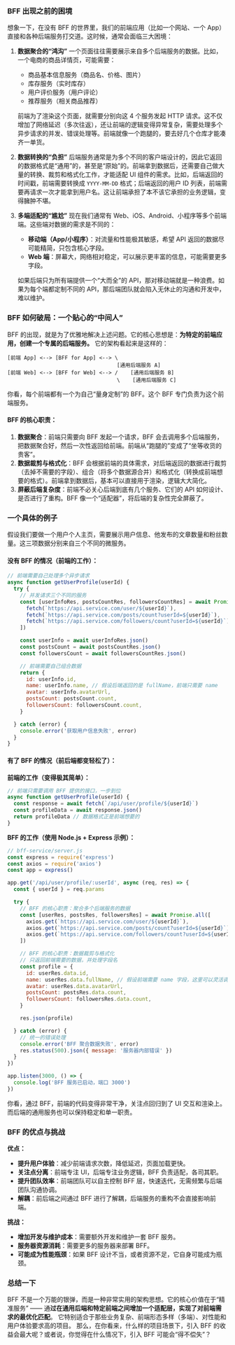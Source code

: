 ### BFF 出现之前的困境
想象一下，在没有 BFF 的世界里，我们的前端应用（比如一个网站、一个 App）直接和各种后端服务打交道。这时候，通常会面临三大困境：
1.  **数据聚合的“鸿沟”**
    一个页面往往需要展示来自多个后端服务的数据。比如，一个电商的商品详情页，可能需要：
    *   商品基本信息服务（商品名、价格、图片）
    *   库存服务（实时库存）
    *   用户评价服务（用户评论）
    *   推荐服务（相关商品推荐）
    
    前端为了渲染这个页面，就需要分别向这 4 个服务发起 HTTP 请求。这不仅增加了网络延迟（多次往返），还让前端的逻辑变得异常复杂，需要处理多个异步请求的并发、错误处理等。前端就像一个跑腿的，要去好几个仓库才能凑齐一单货。

2.  **数据转换的“负担”**
    后端服务通常是为多个不同的客户端设计的，因此它返回的数据格式是“通用”的，甚至是“原始”的。前端拿到数据后，还需要自己做大量的转换、裁剪和格式化工作，才能适配 UI 组件的需求。比如，后端返回的时间戳，前端需要转换成 `YYYY-MM-DD` 格式；后端返回的用户 ID 列表，前端需要再请求一次才能拿到用户名。这让前端承担了本不该它承担的业务逻辑，变得臃肿不堪。

3.  **多端适配的“尴尬”**
    现在我们通常有 Web、iOS、Android、小程序等多个前端端。这些端对数据的需求是不同的：
    *   **移动端（App/小程序）**：对流量和性能极其敏感，希望 API 返回的数据尽可能精简，只包含核心字段。
    *   **Web 端**：屏幕大，网络相对稳定，可以展示更丰富的信息，可能需要更多字段。

    如果后端只为所有端提供一个“大而全”的 API，那对移动端就是一种浪费。如果为每个端都定制不同的 API，那后端团队就会陷入无休止的沟通和开发中，难以维护。

### BFF 如何破局：一个贴心的“中间人”
BFF 的出现，就是为了优雅地解决上述问题。它的核心思想是：**为特定的前端应用，创建一个专属的后端服务。**
它的架构看起来是这样的：
```
[前端 App] <--> [BFF for App] <--> \
                                   [通用后端服务 A]
[前端 Web] <--> [BFF for Web] <--> /    [通用后端服务 B]
                                   \    [通用后端服务 C]
```
你看，每个前端都有一个为自己“量身定制”的 BFF。这个 BFF 专门负责为这个前端服务。

#### BFF 的核心职责：
1.  **数据聚合**：前端只需要向 BFF 发起一个请求，BFF 会去调用多个后端服务，把数据聚合好，然后一次性返回给前端。前端从“跑腿的”变成了“坐等收货的贵客”。
2.  **数据裁剪与格式化**：BFF 会根据前端的具体需求，对后端返回的数据进行裁剪（去掉不需要的字段）、组合（将多个数据源合并）和格式化（转换成前端想要的格式）。前端拿到数据后，基本可以直接用于渲染，逻辑大大简化。
3.  **屏蔽后端复杂度**：前端不必关心后端到底有几个服务、它们的 API 如何设计、是否进行了重构。BFF 像一个“适配器”，将后端的复杂性完全屏蔽了。

### 一个具体的例子
假设我们要做一个用户个人主页，需要展示用户信息、他发布的文章数量和粉丝数量。这三项数据分别来自三个不同的微服务。
#### 没有 BFF 的情况（前端的工作）：
```javascript
// 前端需要自己处理多个异步请求
async function getUserProfile(userId) {
  try {
    // 并发请求三个不同的服务
    const [userInfoRes, postsCountRes, followersCountRes] = await Promise.all([
      fetch(`https://api.service.com/user/${userId}`),
      fetch(`https://api.service.com/posts/count?userId=${userId}`),
      fetch(`https://api.service.com/followers/count?userId=${userId}`)
    ])

    const userInfo = await userInfoRes.json()
    const postsCount = await postsCountRes.json()
    const followersCount = await followersCountRes.json()

    // 前端需要自己组合数据
    return {
      id: userInfo.id,
      name: userInfo.name, // 假设后端返回的是 fullName，前端只需要 name
      avatar: userInfo.avatarUrl,
      postsCount: postsCount.count,
      followersCount: followersCount.count,
    }

  } catch (error) {
    console.error('获取用户信息失败', error)
  }
}
```

#### 有了 BFF 的情况（前后端都变轻松了）：
**前端的工作（变得极其简单）：**
```javascript
// 前端只需要调用 BFF 提供的接口，一步到位
async function getUserProfile(userId) {
  const response = await fetch(`/api/user/profile/${userId}`)
  const profileData = await response.json()
  return profileData // 数据格式正是前端想要的
}
```
**BFF 的工作（使用 Node.js + Express 示例）：**
```javascript
// bff-service/server.js
const express = require('express')
const axios = require('axios')
const app = express()

app.get('/api/user/profile/:userId', async (req, res) => {
  const { userId } = req.params

  try {
    // BFF 的核心职责：聚合多个后端服务的数据
    const [userRes, postsRes, followersRes] = await Promise.all([
      axios.get(`https://api.service.com/user/${userId}`),
      axios.get(`https://api.service.com/posts/count?userId=${userId}`),
      axios.get(`https://api.service.com/followers/count?userId=${userId}`)
    ])

    // BFF 的核心职责：数据裁剪与格式化
    // 只返回前端需要的数据，并处理字段名
    const profile = {
      id: userRes.data.id,
      name: userRes.data.fullName, // 假设前端需要 name 字段，这里可以灵活调整
      avatar: userRes.data.avatarUrl,
      postsCount: postsRes.data.count,
      followersCount: followersRes.data.count,
    }

    res.json(profile)

  } catch (error) {
    // 统一的错误处理
    console.error('BFF 聚合数据失败', error)
    res.status(500).json({ message: '服务器内部错误' })
  }
})

app.listen(3000, () => {
  console.log('BFF 服务已启动，端口 3000')
})
```
你看，通过 BFF，前端的代码变得非常干净，关注点回归到了 UI 交互和渲染上。而后端的通用服务也可以保持稳定和单一职责。

### BFF 的优点与挑战
**优点：**
*   **提升用户体验**：减少前端请求次数，降低延迟，页面加载更快。
*   **关注点分离**：前端专注 UI，后端专注业务逻辑，BFF 负责适配，各司其职。
*   **提升团队效率**：前端团队可以自主控制 BFF 层，快速迭代，无需频繁与后端团队沟通协调。
*   **解耦**：前后端之间通过 BFF 进行了解耦，后端服务的重构不会直接影响前端。

**挑战：**
*   **增加开发与维护成本**：需要额外开发和维护一套 BFF 服务。
*   **服务器资源消耗**：需要更多的服务器来部署 BFF。
*   **可能成为性能瓶颈**：如果 BFF 设计不当，或者资源不足，它自身可能成为瓶颈。

### 总结一下
BFF 不是一个万能的银弹，而是一种非常实用的架构思想。它的核心价值在于“精准服务” —— 通**过在通用后端和特定前端之间增加一个适配层，实现了对前端需求的最优化匹配**。
它特别适合于那些业务复杂、前端形态多样（多端）、对性能和用户体验要求高的项目。
那么，在你看来，什么样的项目场景下，引入 BFF 的收益会最大呢？或者说，你觉得在什么情况下，引入 BFF 可能会“得不偿失”？
